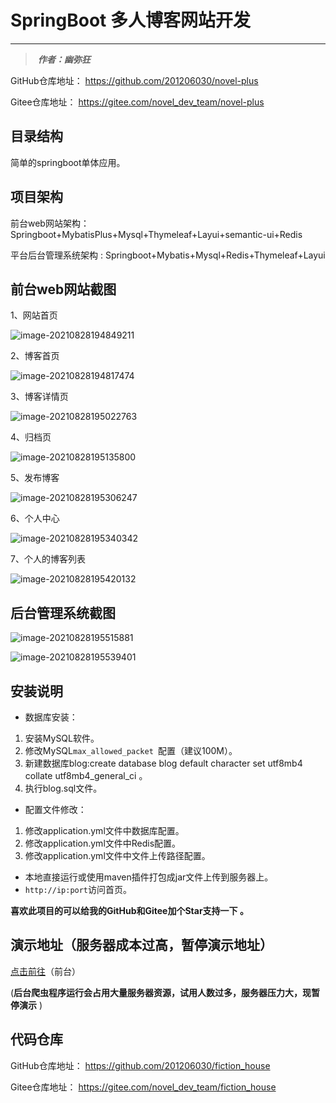 # 	SpringBoot 多人博客网站开发

------

> ​	***作者：幽弥狂***

GitHub仓库地址： https://github.com/201206030/novel-plus

Gitee仓库地址： https://gitee.com/novel_dev_team/novel-plus



## 目录结构

简单的springboot单体应用。



##  项目架构

前台web网站架构：Springboot+MybatisPlus+Mysql+Thymeleaf+Layui+semantic-ui+Redis

平台后台管理系统架构 : Springboot+Mybatis+Mysql+Redis+Thymeleaf+Layui



## 前台web网站截图

1、网站首页

![image-20210828194849211](E:\typora-图片\image-20210828194849211.png)

2、博客首页

![image-20210828194817474](E:\typora-图片\image-20210828194817474.png)

3、博客详情页

![image-20210828195022763](E:\typora-图片\image-20210828195022763.png)

4、归档页

![image-20210828195135800](E:\typora-图片\image-20210828195135800.png)

5、发布博客

![image-20210828195306247](E:\typora-图片\image-20210828195306247.png)

6、个人中心

![image-20210828195340342](E:\typora-图片\image-20210828195340342.png)

7、个人的博客列表

![image-20210828195420132](E:\typora-图片\image-20210828195420132.png)



##  后台管理系统截图

![image-20210828195515881](E:\typora-图片\image-20210828195515881.png)

![image-20210828195539401](E:\typora-图片\image-20210828195539401.png)

##  安装说明

- 数据库安装：

1. 安装MySQL软件。
2. 修改MySQL`max_allowed_packet `配置（建议100M）。
3. 新建数据库blog:create database blog default character set utf8mb4 collate utf8mb4_general_ci 。
4. 执行blog.sql文件。

- 配置文件修改：

1. 修改application.yml文件中数据库配置。
2. 修改application.yml文件中Redis配置。
3. 修改application.yml文件中文件上传路径配置。

- 本地直接运行或使用maven插件打包成jar文件上传到服务器上。
- `http://ip:port`访问首页。

**喜欢此项目的可以给我的GitHub和Gitee加个Star支持一下 。**

## 演示地址（服务器成本过高，暂停演示地址）

[点击前往](http://www.srgl.ren:9000/)（前台）

(**后台爬虫程序运行会占用大量服务器资源，试用人数过多，服务器压力大，现暂停演示** )



##  代码仓库

GitHub仓库地址： https://github.com/201206030/fiction_house

Gitee仓库地址： https://gitee.com/novel_dev_team/fiction_house